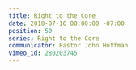 ```yaml
---
title: Right to the Core
date: 2018-07-16 00:00:00 -07:00
position: 50
series: Right to the Core
communicator: Pastor John Huffman
vimeo_id: 280203745
---
```


